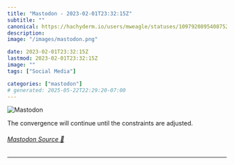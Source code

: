 ```yaml
---
title: "Mastodon - 2023-02-01T23:32:15Z"
subtitle: ""
canonical: https://hachyderm.io/users/mweagle/statuses/109792089540875244
description:
image: "/images/mastodon.png"

date: 2023-02-01T23:32:15Z
lastmod: 2023-02-01T23:32:15Z
image: ""
tags: ["Social Media"]

categories: ["mastodon"]
# generated: 2025-05-22T22:29:20-07:00
---
```

![Mastodon](/images/mastodon.png)

<p>The convergence will continue until the constraints are adjusted.</p>


###### [Mastodon Source 🐘](https://hachyderm.io/@mweagle/109792089540875244)

___
